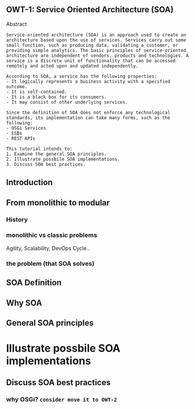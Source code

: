## OWT-1: Service Oriented Architecture (SOA)

<!-- todo -->
Abstract 
```
Service-oriented architecture (SOA) is an approach used to create an architecture based upon the use of services. Services carry out some small function, such as producing data, validating a customer, or providing simple analytics. The basic principles of service-oriented architecture are independent of vendors, products and technologies. A service is a discrete unit of functionality that can be accessed remotely and acted upon and updated independently.

According to SOA, a service has the following properties:
- It logically represents a business activity with a specified outcome.
- It is self-contained.
- It is a black box for its consumers.
- It may consist of other underlying services.

Since the definition of SOA does not enforce any technological standards, its implementation can take many forms, such as the following:
- OSGi Services
- ESBs
- REST APIs

This tutorial intends to:
1. Examine the general SOA principles.
2. Illustrate possbile SOA implementations.
3. Discuss SOA best practices.
```

## Introduction

## From monolithic to modular

### History
###  monolithic vs classic problems 
Agility, Scalability, DevOps Cycle.. 

###  the problem (that SOA solves)


## SOA Definition

## Why SOA

## General SOA principles
# Illustrate possbile SOA implementations

## Discuss SOA best practices
### why OSGi? `consider move it to OWT-2`
